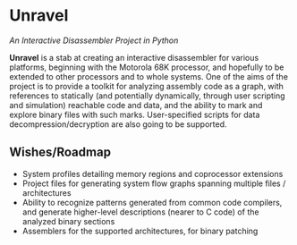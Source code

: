 Unravel
=======

_An Interactive Disassembler Project in Python_

**Unravel** is a stab at creating an interactive disassembler for various platforms, beginning with the Motorola 68K processor, and hopefully to be extended to other processors and to whole systems. One of the aims of the project is to provide a toolkit for analyzing assembly code as a graph, with references to statically (and potentially dynamically, through user scripting and simulation) reachable code and data, and the ability to mark and explore binary files with such marks. User-specified scripts for data decompression/decryption are also going to be supported.

Wishes/Roadmap
--------------

- System profiles detailing memory regions and coprocessor extensions
- Project files for generating system flow graphs spanning multiple files / architectures
- Ability to recognize patterns generated from common code compilers, and generate higher-level descriptions (nearer to C code) of the analyzed binary sections
- Assemblers for the supported architectures, for binary patching



